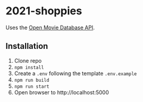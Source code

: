 # 2021-shoppies

Uses the [Open Movie Database API](https://www.omdbapi.com/).

## Installation

1. Clone repo
2. `npm install`
3. Create a `.env` following the template `.env.example`
4. `npm run build`
5. `npm run start`
6. Open browser to http://localhost:5000
